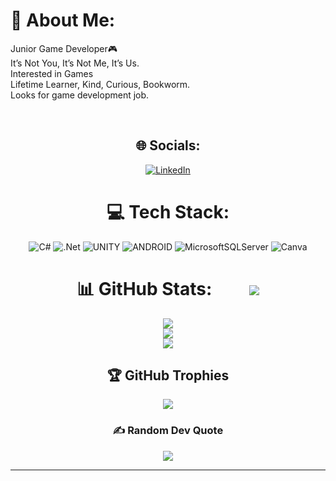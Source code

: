 # 💫 About Me:

Junior Game Developer🎮<br>It’s Not You, It’s Not Me, It’s Us.<br>Interested in Games<br>Lifetime Learner, Kind, Curious, Bookworm.<br>Looks for game development job.

﻿<div align="center">

## 🌐 Socials:
[![LinkedIn](https://img.shields.io/badge/LinkedIn-%230077B5.svg?logo=linkedin&logoColor=white)](https://linkedin.com/in/ibrahim-halil-demir) 

# 💻 Tech Stack:
![C#](https://img.shields.io/badge/c%23-%23239120.svg?style=for-the-badge&logo=c-sharp&logoColor=white) ![.Net](https://img.shields.io/badge/.NET-5C2D91?style=for-the-badge&logo=.net&logoColor=white) ![UNITY](https://img.shields.io/badge/Unity-%2320232a.svg?style=for-the-badge&logo=unity&logoColor=white) ![ANDROID](https://img.shields.io/badge/android-%2320232a.svg?style=for-the-badge&logo=android&logoColor=%a4c639) ![MicrosoftSQLServer](https://img.shields.io/badge/Microsoft%20SQL%20Sever-CC2927?style=for-the-badge&logo=microsoft%20sql%20server&logoColor=white) ![Canva](https://img.shields.io/badge/Canva-%2300C4CC.svg?style=for-the-badge&logo=Canva&logoColor=white)
# 📊 GitHub Stats: &nbsp;&nbsp;&nbsp;&nbsp;&nbsp;&nbsp;&nbsp; [![](https://visitcount.itsvg.in/api?id=LycheeClone&icon=2&color=0)](https://visitcount.itsvg.in)
![](https://github-readme-stats.vercel.app/api?username=LycheeClone&theme=react&hide_border=false&include_all_commits=false&count_private=false)<br/>
![](https://github-readme-streak-stats.herokuapp.com/?user=LycheeClone&theme=react&hide_border=false)<br/>
![](https://github-readme-stats.vercel.app/api/top-langs/?username=LycheeClone&theme=react&hide_border=false&include_all_commits=false&count_private=false&layout=compact)

## 🏆 GitHub Trophies
![](https://github-profile-trophy.vercel.app/?username=LycheeClone&theme=algolia&no-frame=false&no-bg=true&margin-w=4)

### ✍️ Random Dev Quote
![](https://quotes-github-readme.vercel.app/api?type=horizontal&theme=tokyonight)

---

</div>
